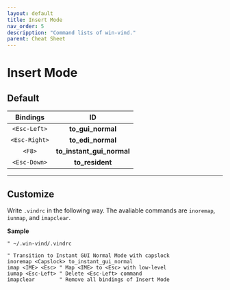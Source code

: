 ```yaml
---
layout: default
title: Insert Mode
nav_order: 5
descripption: "Command lists of win-vind."
parent: Cheat Sheet
---
```


# Insert Mode

## Default

|Bindings|ID|
|:---:|:---:|
|`<Esc-Left>`|**to_gui_normal**|
|`<Esc-Right>`|**to_edi_normal**|
|`<F8>`|**to_instant_gui_normal**|
|`<Esc-Down>`|**to_resident**|

<hr>

## Customize

Write `.vindrc` in the following way. The avaliable commands are `inoremap`, `iunmap`, and `imapclear`.

**Sample**
```vim
" ~/.win-vind/.vindrc

" Transition to Instant GUI Normal Mode with capslock
inoremap <Capslock> to_instant_gui_normal
imap <IME> <Esc> " Map <IME> to <Esc> with low-level 
iumap <Esc-Left> " Delete <Esc-Left> command
imapclear        " Remove all bindings of Insert Mode
```

<br>
<br>
<br>
<br>
